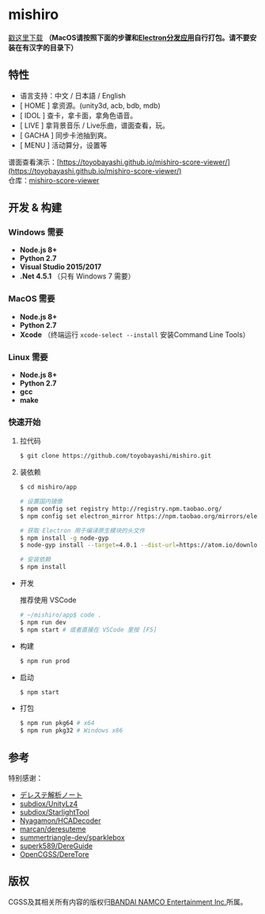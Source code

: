 # mishiro
[戳这里下载](https://github.com/toyobayashi/mishiro/releases) __（MacOS请按照下面的步骤和[Electron分发应用](http://electronjs.org/docs/tutorial/application-distribution)自行打包。请不要安装在有汉字的目录下）__  

## 特性

* 语言支持：中文 / 日本語 / English
* [ HOME ] 拿资源。(unity3d, acb, bdb, mdb)
* [ IDOL ] 查卡，拿卡面，拿角色语音。
* [ LIVE ] 拿背景音乐 / Live乐曲，谱面查看，玩。
* [ GACHA ] 同步卡池抽到爽。
* [ MENU ] 活动算分，设置等

谱面查看演示：[https://toyobayashi.github.io/mishiro-score-viewer/](https://toyobayashi.github.io/mishiro-score-viewer/)  
仓库：[mishiro-score-viewer](https://github.com/toyobayashi/mishiro-score-viewer)

## 开发 & 构建

### Windows 需要

* __Node.js 8+__
* __Python 2.7__
* __Visual Studio 2015/2017__
* __.Net 4.5.1__ （只有 Windows 7 需要）

### MacOS 需要  

* __Node.js 8+__
* __Python 2.7__
* __Xcode__ （终端运行 ```xcode-select --install``` 安装Command Line Tools）

### Linux 需要

* __Node.js 8+__
* __Python 2.7__
* __gcc__
* __make__

### 快速开始

1. 拉代码  

    ``` bash 
    $ git clone https://github.com/toyobayashi/mishiro.git
    ```

2. 装依赖  

    ``` bash
    $ cd mishiro/app

    # 设置国内镜像
    $ npm config set registry http://registry.npm.taobao.org/
    $ npm config set electron_mirror https://npm.taobao.org/mirrors/electron/

    # 获取 Electron 用于编译原生模块的头文件
    $ npm install -g node-gyp
    $ node-gyp install --target=4.0.1 --dist-url=https://atom.io/download/electron

    # 安装依赖
    $ npm install
    ```

* 开发

    推荐使用 VSCode
    
    ``` bash
    # ~/mishiro/app$ code .
    $ npm run dev
    $ npm start # 或者直接在 VSCode 里按 [F5]
    ```

* 构建  

    ``` bash
    $ npm run prod
    ```

* 启动  

    ``` bash
    $ npm start
    ```

* 打包

    ``` bash
    $ npm run pkg64 # x64
    $ npm run pkg32 # Windows x86
    ```

## 参考
特别感谢：     
* [デレステ解析ノート](https://subdiox.github.io/deresute/)
* [subdiox/UnityLz4](https://github.com/subdiox/UnityLz4)
* [subdiox/StarlightTool](https://github.com/subdiox/StarlightTool)
* [Nyagamon/HCADecoder](https://github.com/Nyagamon/HCADecoder)
* [marcan/deresuteme](https://github.com/marcan/deresuteme)
* [summertriangle-dev/sparklebox](https://github.com/summertriangle-dev/sparklebox)
* [superk589/DereGuide](https://github.com/superk589/DereGuide)
* [OpenCGSS/DereTore](https://github.com/OpenCGSS/DereTore)

## 版权
CGSS及其相关所有内容的版权归[BANDAI NAMCO Entertainment Inc.](https://bandainamcoent.co.jp/)所属。  
